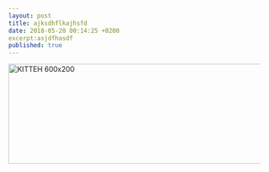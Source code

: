 ```yaml
---
layout: post
title: ajksdhflkajhsfd
date: 2018-05-20 00:14:25 +0200
excerpt:asjdfhasdf
published: true
---
```

<img src="http://placekitten.com/600/200" alt="KITTEH 600x200" width="600" height="200" />
